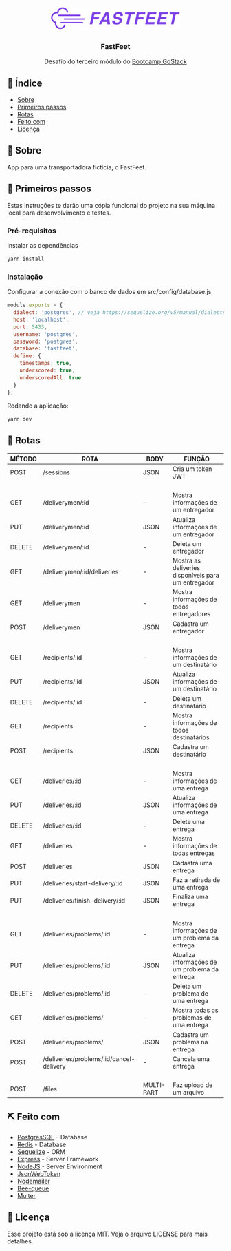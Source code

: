 <h1 align="center">
  <img alt="Fastfeet" title="Fastfeet" src=".github/logo.png" width="300px" />
</h1>

<h3 align="center">FastFeet</h3>

<p align="center"> Desafio do terceiro módulo do <a href="https://rocketseat.com.br/bootcamp">Bootcamp GoStack</a> <br> 
</p>

## 📝 Índice

- [Sobre](#about)
- [Primeiros passos](#getting_started)
- [Rotas](#routes)
- [Feito com](#built_using)
- [Licença](#license)

## 🧐 Sobre <a name = "about"></a>

App para uma transportadora fictícia, o FastFeet.

## 🏁 Primeiros passos <a name = "getting_started"></a>

Estas instruçōes te darão uma cópia funcional do projeto na sua máquina local para desenvolvimento e testes.
### Pré-requisitos

Instalar as dependências

```sh
yarn install
```

### Instalação

Configurar a conexão com o banco de dados em src/config/database.js

```js
module.exports = {
  dialect: 'postgres', // veja https://sequelize.org/v5/manual/dialects.html para mais informações sobre dialects
  host: 'localhost',
  port: 5433,
  username: 'postgres',
  password: 'postgres',
  database: 'fastfeet',
  define: {
    timestamps: true,
    underscored: true,
    underscoredAll: true
  }
};
```

Rodando a aplicação:

```js
yarn dev
```

## :truck: Rotas <a name = "routes"></a>

| MÉTODO        | ROTA                                     | BODY       | FUNÇÃO                                             |
| ------------- | ---------------------------------------- | ---------- | -------------------------------------------------- |
| POST          | /sessions                                | JSON       | Cria um token JWT                                  |
| <br />        |                                          |            |                                                    |
| GET           | /deliverymen/:id                         | -          | Mostra informações de um entregador                |
| PUT           | /deliverymen/:id                         | JSON       | Atualiza informações de um entregador              |
| DELETE        | /deliverymen/:id                         | -          | Deleta um entregador                               |
| GET           | /deliverymen/:id/deliveries              | -          | Mostra as deliveries disponíveis para um entregador|
| GET           | /deliverymen                             | -          | Mostra informações de todos entregadores           |
| POST          | /deliverymen                             | JSON       | Cadastra um entregador                             |
| <br />        |                                          |            |                                                    |
| GET           | /recipients/:id                          | -          | Mostra informações de um destinatário              |
| PUT           | /recipients/:id                          | JSON       | Atualiza informações de um destinatário            |
| DELETE        | /recipients/:id                          | -          | Deleta um destinatário                             |
| GET           | /recipients                              | -          | Mostra informações de todos destinatários          |
| POST          | /recipients                              | JSON       | Cadastra um destinatário                           |
| <br />        |                                          |            |                                                    |
| GET           | /deliveries/:id                          | -          | Mostra informações de uma entrega                  |
| PUT           | /deliveries/:id                          | JSON       | Atualiza informações de uma entrega                |
| DELETE        | /deliveries/:id                          | -          | Delete uma entrega                                 |
| GET           | /deliveries                              | -          | Mostra informações de todas entregas               |
| POST          | /deliveries                              | JSON       | Cadastra uma entrega                               |
| PUT           | /deliveries/start-delivery/:id           | JSON       | Faz a retirada de uma entrega                      |
| PUT           | /deliveries/finish-delivery/:id          | JSON       | Finaliza uma entrega                               |
| <br />        |                                          |            |                                                    |
| GET           | /deliveries/problems/:id                 | -          | Mostra informações de um problema da entrega       |
| PUT           | /deliveries/problems/:id                 | JSON       | Atualiza informações de um problema da entrega     |
| DELETE        | /deliveries/problems/:id                 | -          | Deleta um problema de uma entrega                  |
| GET           | /deliveries/problems/                    | -          | Mostra todas os problemas de uma entrega           |
| POST          | /deliveries/problems/                    | JSON       | Cadastra um problema na entrega                    |
| POST          | /deliveries/problems/:id/cancel-delivery | -          | Cancela uma entrega                                |
| <br />        |                                          |            |                                                    |
| POST          | /files                                   | MULTI-PART | Faz upload de um arquivo                           |

## ⛏️ Feito com <a name = "built_using"></a>

- [PostgresSQL](https://www.postgresql.org/) - Database
- [Redis](https://redis.io/) - Database
- [Sequelize](https://sequelize.org/) - ORM
- [Express](https://expressjs.com/) - Server Framework
- [NodeJS](https://nodejs.org/en/) - Server Environment
- [JsonWebToken](https://www.npmjs.com/package/jsonwebtoken)
- [Nodemailer](https://nodemailer.com/about/)
- [Bee-queue](https://github.com/bee-queue/bee-queue)
- [Multer](https://github.com/expressjs/multer)

## :memo: Licença <a name = "license"></a>

Esse projeto está sob a licença MIT. Veja o arquivo [LICENSE](LICENSE.md) para mais detalhes.
